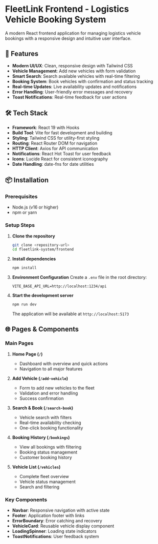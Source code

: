 # FleetLink Frontend - Logistics Vehicle Booking System

A modern React frontend application for managing logistics vehicle bookings with a responsive design and intuitive user interface.

## 🚀 Features

- **Modern UI/UX**: Clean, responsive design with Tailwind CSS
- **Vehicle Management**: Add new vehicles with form validation
- **Smart Search**: Search available vehicles with real-time filtering
- **Booking System**: Book vehicles with confirmation and status tracking
- **Real-time Updates**: Live availability updates and notifications
- **Error Handling**: User-friendly error messages and recovery
- **Toast Notifications**: Real-time feedback for user actions

## 🛠️ Tech Stack

- **Framework**: React 19 with Hooks
- **Build Tool**: Vite for fast development and building
- **Styling**: Tailwind CSS for utility-first styling
- **Routing**: React Router DOM for navigation
- **HTTP Client**: Axios for API communication
- **Notifications**: React Hot Toast for user feedback
- **Icons**: Lucide React for consistent iconography
- **Date Handling**: date-fns for date utilities

## 📦 Installation

### Prerequisites

- Node.js (v16 or higher)
- npm or yarn

### Setup Steps

1. **Clone the repository**
   ```bash
   git clone <repository-url>
   cd fleetlink-system/frontend
   ```

2. **Install dependencies**
   ```bash
   npm install
   ```

3. **Environment Configuration**
   Create a `.env` file in the root directory:
   ```env
   VITE_BASE_API_URL=http://localhost:1234/api
   ```

4. **Start the development server**
   ```bash
   npm run dev
   ```

   The application will be available at `http://localhost:5173`

## 🌐 Pages & Components

### Main Pages

1. **Home Page (`/`)**
   - Dashboard with overview and quick actions
   - Navigation to all major features

2. **Add Vehicle (`/add-vehicle`)**
   - Form to add new vehicles to the fleet
   - Validation and error handling
   - Success confirmation

3. **Search & Book (`/search-book`)**
   - Vehicle search with filters
   - Real-time availability checking
   - One-click booking functionality

4. **Booking History (`/bookings`)**
   - View all bookings with filtering
   - Booking status management
   - Customer booking history

5. **Vehicle List (`/vehicles`)**
   - Complete fleet overview
   - Vehicle status management
   - Search and filtering

### Key Components

- **Navbar**: Responsive navigation with active state
- **Footer**: Application footer with links
- **ErrorBoundary**: Error catching and recovery
- **VehicleCard**: Reusable vehicle display component
- **LoadingSpinner**: Loading state indicators
- **ToastNotifications**: User feedback system
